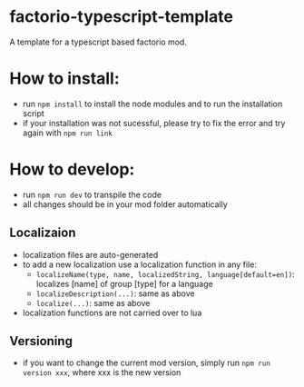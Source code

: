 # factorio-typescript-template

A template for a typescript based factorio mod.

# How to install:

-   run `npm install` to install the node modules and to run the installation script
-   if your installation was not sucessful, please try to fix the error and try again with `npm run link`

# How to develop:

-   run `npm run dev` to transpile the code
-   all changes should be in your mod folder automatically

## Localizaion

- localization files are auto-generated
- to add a new localization use a localization function in any file:
	- `localizeName(type, name, localizedString, language[default=en])`: localizes [name] of group [type] for a language
	- `localizeDescription(...)`: same as above
	- `localize(...)`: same as above
- localization functions are not carried over to lua

## Versioning

-   if you want to change the current mod version, simply run `npm run version xxx`, where xxx is the new version
